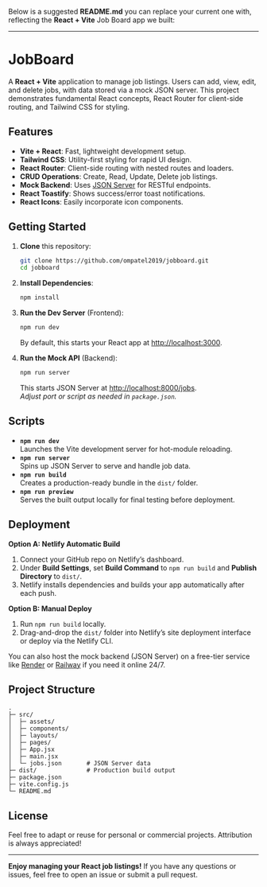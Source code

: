 Below is a suggested **README.md** you can replace your current one with, reflecting the **React + Vite** Job Board app we built:

---

# JobBoard

A **React + Vite** application to manage job listings. Users can add, view, edit, and delete jobs, with data stored via a mock JSON server. This project demonstrates fundamental React concepts, React Router for client-side routing, and Tailwind CSS for styling.

## Features

- **Vite + React**: Fast, lightweight development setup.
- **Tailwind CSS**: Utility-first styling for rapid UI design.
- **React Router**: Client-side routing with nested routes and loaders.
- **CRUD Operations**: Create, Read, Update, Delete job listings.
- **Mock Backend**: Uses [JSON Server](https://github.com/typicode/json-server) for RESTful endpoints.
- **React Toastify**: Shows success/error toast notifications.
- **React Icons**: Easily incorporate icon components.

## Getting Started

1. **Clone** this repository:
   ```bash
   git clone https://github.com/ompatel2019/jobboard.git
   cd jobboard
   ```

2. **Install Dependencies**:
   ```bash
   npm install
   ```

3. **Run the Dev Server** (Frontend):
   ```bash
   npm run dev
   ```
   By default, this starts your React app at [http://localhost:3000](http://localhost:3000).

4. **Run the Mock API** (Backend):
   ```bash
   npm run server
   ```
   This starts JSON Server at [http://localhost:8000/jobs](http://localhost:8000/jobs).  
   *Adjust port or script as needed in `package.json`.*

## Scripts

- **`npm run dev`**  
  Launches the Vite development server for hot-module reloading.
- **`npm run server`**  
  Spins up JSON Server to serve and handle job data.
- **`npm run build`**  
  Creates a production-ready bundle in the `dist/` folder.
- **`npm run preview`**  
  Serves the built output locally for final testing before deployment.

## Deployment

**Option A: Netlify Automatic Build**  
1. Connect your GitHub repo on Netlify’s dashboard.  
2. Under **Build Settings**, set **Build Command** to `npm run build` and **Publish Directory** to `dist/`.  
3. Netlify installs dependencies and builds your app automatically after each push.

**Option B: Manual Deploy**  
1. Run `npm run build` locally.  
2. Drag-and-drop the `dist/` folder into Netlify’s site deployment interface or deploy via the Netlify CLI.

You can also host the mock backend (JSON Server) on a free-tier service like [Render](https://render.com/) or [Railway](https://railway.app/) if you need it online 24/7.

## Project Structure

```
.
├─ src/
│  ├─ assets/
│  ├─ components/
│  ├─ layouts/
│  ├─ pages/
│  ├─ App.jsx
│  ├─ main.jsx
│  └─ jobs.json       # JSON Server data
├─ dist/              # Production build output
├─ package.json
├─ vite.config.js
└─ README.md
```

## License

Feel free to adapt or reuse for personal or commercial projects. Attribution is always appreciated! 

---

**Enjoy managing your React job listings!** If you have any questions or issues, feel free to open an issue or submit a pull request.
